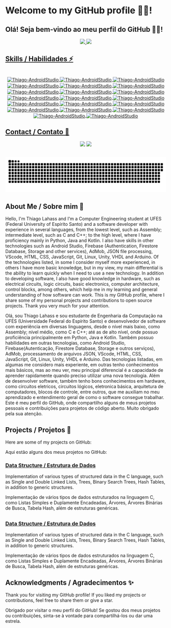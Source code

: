 # Welcome to my GitHub profile 👨‍💻!

## Olá! Seja bem-vindo ao meu perfil do GitHub 👨‍💻!

<div align="center">
    <a href="https://github.com/ThiagoLahass">
    <img height="180em" src="https://github-readme-stats.vercel.app/api?username=ThiagoLahass&count_private=true&show_icons=true&theme=tokyonight"/>
    <img height="180em" src="https://github-readme-stats.vercel.app/api/top-langs/?username=ThiagoLahass&count_private=true&layout=compact&theme=tokyonight"/>
</div>

## Skills / Habilidades ⚡
<div align="center" style="display: inline_block"><br>
    <img align="center" alt="Thiago-AndroidStudio" height="50" width="50" src="https://cdn.jsdelivr.net/gh/devicons/devicon/icons/c/c-original.svg" />
    <img align="center" alt="Thiago-AndroidStudio" height="50" width="50" src="https://cdn.jsdelivr.net/gh/devicons/devicon/icons/cplusplus/cplusplus-original.svg" />
    <img align="center" alt="Thiago-AndroidStudio" height="50" width="50" src="https://cdn.jsdelivr.net/gh/devicons/devicon/icons/python/python-original-wordmark.svg" />
    <img align="center" alt="Thiago-AndroidStudio" height="50" width="50" src="https://cdn.jsdelivr.net/gh/devicons/devicon/icons/java/java-original-wordmark.svg" />
    <img align="center" alt="Thiago-AndroidStudio" height="50" width="50" src="https://cdn.jsdelivr.net/gh/devicons/devicon/icons/kotlin/kotlin-original-wordmark.svg" />
    <img align="center" alt="Thiago-AndroidStudio" height="50" width="50" src="https://cdn.jsdelivr.net/gh/devicons/devicon/icons/vscode/vscode-original.svg" />
    <img align="center" alt="Thiago-AndroidStudio" height="50" width="50" src="https://cdn.jsdelivr.net/gh/devicons/devicon/icons/intellij/intellij-original-wordmark.svg" />
    <img align="center" alt="Thiago-AndroidStudio" height="70" width="70" src="https://cdn.jsdelivr.net/gh/devicons/devicon/icons/androidstudio/androidstudio-original.svg" />
    <img align="center" alt="Thiago-AndroidStudio" height="50" width="50" src="https://cdn.jsdelivr.net/gh/devicons/devicon/icons/gradle/gradle-plain.svg" />
    <img align="center" alt="Thiago-AndroidStudio" height="50" width="50" src="https://cdn.jsdelivr.net/gh/devicons/devicon/icons/firebase/firebase-plain-wordmark.svg" />
    <img align="center" alt="Thiago-AndroidStudio" height="50" width="50" src="https://cdn.jsdelivr.net/gh/devicons/devicon/icons/html5/html5-plain.svg" />
    <img align="center" alt="Thiago-AndroidStudio" height="50" width="50" src="https://cdn.jsdelivr.net/gh/devicons/devicon/icons/css3/css3-plain.svg" />
    <img align="center" alt="Thiago-AndroidStudio" height="50" width="50" src="https://cdn.jsdelivr.net/gh/devicons/devicon/icons/javascript/javascript-original.svg" />
    <img align="center" alt="Thiago-AndroidStudio" height="50" width="50" src="https://cdn.jsdelivr.net/gh/devicons/devicon/icons/git/git-original.svg" />
    <img align="center" alt="Thiago-AndroidStudio" height="50" width="50" src="https://cdn.jsdelivr.net/gh/devicons/devicon/icons/github/github-original-wordmark.svg" />
    <img align="center" alt="Thiago-AndroidStudio" height="50" width="50" src="https://cdn.jsdelivr.net/gh/devicons/devicon/icons/markdown/markdown-original.svg" />
    <img align="center" alt="Thiago-AndroidStudio" height="50" width="50" src="https://cdn.jsdelivr.net/gh/devicons/devicon/icons/linux/linux-original.svg" />
    <img align="center" alt="Thiago-AndroidStudio" height="50" width="50" src="https://cdn.jsdelivr.net/gh/devicons/devicon/icons/unity/unity-original-wordmark.svg" />
    <img align="center" alt="Thiago-AndroidStudio" height="50" width="50" src="https://cdn.jsdelivr.net/gh/devicons/devicon/icons/arduino/arduino-original-wordmark.svg" />
    <img align="center" alt="Thiago-AndroidStudio" height="50" width="50" src="https://cdn.jsdelivr.net/gh/devicons/devicon/icons/slack/slack-original-wordmark.svg" />     
</div>

## Contact / Contato 📩

<div align="center">
    <a href="mailto:lahassthiagofelippe@gmail.com" target="_blank"><img src="https://img.shields.io/badge/Gmail-D14836?style=for-the-badge&logo=gmail&logoColor=white" target="_blank"></a>
    <a href="https://www.instagram.com/thiago_lahass/" target="_blank"><img src="https://img.shields.io/badge/Instagram-E4405F?style=for-the-badge&logo=instagram&logoColor=white" target="_blank"></a>
</div>

##

![Snake Animation](https://github.com/ThiagoLahass/ThiagoLahass/blob/output/github-contribution-grid-snake.svg)

##

## About Me / Sobre mim 🔭

Hello, I'm Thiago Lahass and I'm a Computer Engineering student at UFES (Federal University of Espírito Santo) and a software developer with experience in several languages, from the lowest level, such as Assembly; intermediate level, such as C and C++; to the high level, where I have proficiency mainly in Python, Java and Kotlin. I also have skills in other technologies such as Android Studio, Firebase (Authentication, Firestore Database, Storage and other services), AdMob, JSON file processing, VScode, HTML, CSS, JavaScript, Git, Linux, Unity, VHDL and Arduino. Of the technologies listed, in some I consider myself more experienced, in others I have more basic knowledge, but in my view, my main differential is the ability to learn quickly when I need to use a new technology. In addition to developing software, I also have good knowledge in hardware, such as electrical circuits, logic circuits, basic electronics, computer architecture, control blocks, among others, which help me in my learning and general understanding of how software can work. This is my GitHub profile, where I share some of my personal projects and contributions to open source projects. Thank you very much for your attention.

Olá, sou Thiago Lahass e sou estudante de Engenharia da Computação na UFES (Universidade Federal do Espírito Santo) e desenvolvedor de software com experiência em diversas linguagens, desde o nível mais baixo, como Assembly; nível médio, como C e C++; até as de alto nível, onde possuo proficiência principalmente em Python, Java e Kotlin. Também possuo habilidades em outras tecnologias, como Android Studio, Firebase(Autenticação, Firestore Database, Storage e outros serviços), AdMob, processamento de arquivos JSON, VScode, HTML, CSS, JavaScript, Git, Linux, Unity, VHDL e Arduino. Das tecnologias listadas, em algumas me considero mais experiente, em outras tenho conhecimentos mais básicos, mas ao meu ver, meu principal diferencial é a capacidade de aprender rapidamente quando preciso utilizar uma nova tecnologia. Além de desenvolver software, também tenho bons conhecimentos em hardware, como circuitos eletricos, circuitos lógicos, eletronica básica, arquitetura de computadores, blocos de controle, entre outros, que me auxiliam no meu aprendizado e entendimento geral de como o software consegue trabalhar. Este é meu perfil do GitHub, onde compartilho alguns de meus projetos pessoais e contribuições para projetos de código aberto. Muito obrigado pela sua atenção.

## Projects / Projetos 💬

Here are some of my projects on GitHub:

Aqui estão alguns dos meus projetos no GitHub:

### [Data Structure / Estrutura de Dados](https://github.com/ThiagoLahass/Estruturas-de-Dados.git)

Implementation of various types of structured data in the C language, such as Single and Double Linked Lists, Trees, Binary Search Trees, Hash Tables, in addition to generic structures.

Implementação de vários tipos de dados estruturados na linguagem C, como Listas Simples e Duplamente Encadeadas, Árvores, Árvores Binárias de Busca, Tabela Hash, além de estruturas genéricas.

##

### [Data Structure / Estrutura de Dados](https://github.com/ThiagoLahass/Estruturas-de-Dados.git)

Implementation of various types of structured data in the C language, such as Single and Double Linked Lists, Trees, Binary Search Trees, Hash Tables, in addition to generic structures.

Implementação de vários tipos de dados estruturados na linguagem C, como Listas Simples e Duplamente Encadeadas, Árvores, Árvores Binárias de Busca, Tabela Hash, além de estruturas genéricas.

## Acknowledgments / Agradecimentos ✨

Thank you for visiting my GitHub profile! If you liked my projects or contributions, feel free to share them or give a star.

Obrigado por visitar o meu perfil do GitHub! Se gostou dos meus projetos ou contribuições, sinta-se à vontade para compartilhá-los ou dar uma estrela.



<!--
### Hi there 👋


**ThiagoLahass/ThiagoLahass** is a ✨ _special_ ✨ repository because its `README.md` (this file) appears on your GitHub profile.

Here are some ideas to get you started:

- 🔭 I’m currently working on ...
- 🌱 I’m currently learning ...
- 👯 I’m looking to collaborate on ...
- 🤔 I’m looking for help with ...
- 💬 Ask me about ...
- 📫 How to reach me: ...
- 😄 Pronouns: ...
- ⚡ Fun fact: ...
-->
